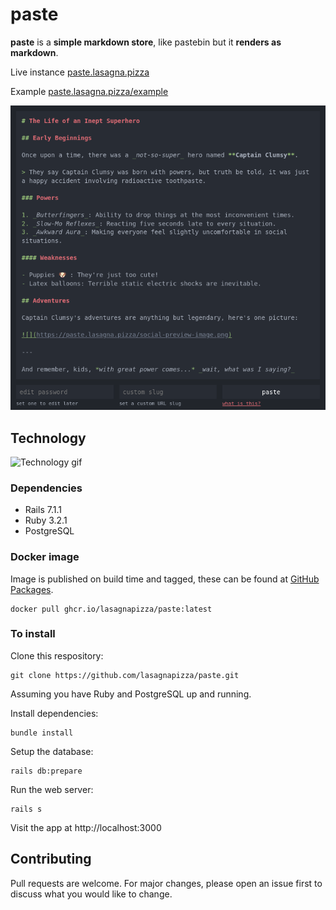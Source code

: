 # paste

**paste** is a **simple markdown store**, like pastebin but it **renders as markdown**.

Live instance [paste.lasagna.pizza](https://paste.lasagna.pizza)

Example [paste.lasagna.pizza/example](https://paste.lasagna.pizza/example)

![A screenshot of the paste app](public/preview.png)


## Technology

![Technology gif](https://media.tenor.com/u-8p7vWacWEAAAAC/funny-scary.gif)

### Dependencies

- Rails 7.1.1
- Ruby 3.2.1
- PostgreSQL

### Docker image

Image is published on build time and tagged, these can be found at [GitHub Packages](https://github.com/lasagnapizza/paste/pkgs/container/paste).

```shell
docker pull ghcr.io/lasagnapizza/paste:latest
```

### To install

Clone this respository:

```shell
git clone https://github.com/lasagnapizza/paste.git
```

Assuming you have Ruby and PostgreSQL up and running.

Install dependencies:

```shell
bundle install
```

Setup the database:

```
rails db:prepare
```

Run the web server:

```shell
rails s
```

Visit the app at http://localhost:3000


## Contributing

Pull requests are welcome. For major changes, please open an issue first to discuss what you would like to change.
